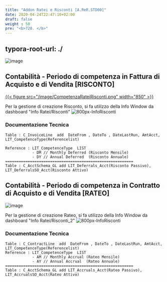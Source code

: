 ```yaml
---
title: "Addon Ratei e Risconti [A.ReR.STD00]"
date: 2020-04-24T22:47:10+02:00
draft: false
weight : 50
pre: "<b>720. </b>"
---
```

typora-root-url: ./
---

![image](PrimaNotaRateiRisconti.jpg)

## Contabilità - Periodo di competenza in Fattura di Acquisto e di Vendita [RISCONTO]

[{{< figure src="/image/CompetenzaRateiRisconti.png"  width="850"  >}}](/image/CompetenzaRateiRisconti.png)


Per la gestione di creazione Risconto, si fa utilizzo della Info Window da dashboard "Info Ratei/Risconti"
![800px-InfoRisconti](/800px-InfoRisconti.png)

### Documentazione Tecnica

```
Table : C_InvoiceLine  add  DateFrom , DateTo , DateLastRun, AmtAcct, LIT_CompetenceType(Referencelist)

Reference : LIT_CompetenceType  LIST 
			- DM // Monthly Deferred (Risconto Mensile)
			- DY // Annual Deferred  (Risconto Annuale)
=========================================================
Table : C_AcctSchema_GL add LIT_Deferrals_Acct(Risconto Passivo), LIT_DeferralsSO_Acct(Risconto Attivo)
```

## Contabilità - Periodo di competenza in Contratto di Acquisto e di Vendita [RATEO]

![image](/opt/md/Progetti%20iDempiere%20Da%20Iniziare%20In%20Corso%20Archiviati/Contabilit%C3%A0%20competenza%20Ratei%20Risconti/800px-CompetenzaRateiRisconti_2.png)

Per la gestione di creazione Rateo, si fa utilizzo della Info Window da dashboard "Info Ratei/Risconti_2"
![800px-InfoRisconti](/800px-InfoRateo.png)

### Documentazione Tecnica

```
Table : C_ContractLine  add  DateFrom , DateTo , DateLastRun, AmtAcct, LIT_CompetenceType(Referencelist)
Reference : LIT_CompetenceType  LIST 
			- AM // Monthly Accrual (Rateo Mensile)
			- AY // Annual Accrual  (Rateo Annuale)
=========================================================
Table : C_AcctSchema_GL add LIT_Accruals_Acct(Rateo Passivo), LIT_AccrualsSO_Acct(Rateo Attivo)
```

